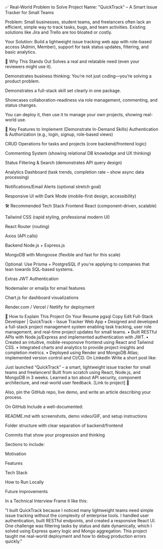 ✅ Real-World Problem to Solve
Project Name: "QuickTrack" – A Smart Issue Tracker for Small Teams

Problem:
Small businesses, student teams, and freelancers often lack an efficient, simple way to track tasks, bugs, and team activities. Existing solutions like Jira and Trello are too bloated or costly.

Your Solution:
Build a lightweight issue tracking web app with role-based access (Admin, Member), support for task status updates, filtering, and basic analytics.

🚀 Why This Stands Out
Solves a real and relatable need (even your reviewers might use it).

Demonstrates business thinking: You’re not just coding—you’re solving a product problem.

Demonstrates a full-stack skill set clearly in one package.

Showcases collaboration-readiness via role management, commenting, and status changes.

You can deploy it, then use it to manage your own projects, showing real-world use.

🔧 Key Features to Implement (Demonstrate In-Demand Skills)
Authentication & Authorization (e.g., login, signup, role-based views)

CRUD Operations for tasks and projects (core backend/frontend logic)

Commenting System (showing relational DB knowledge and UX thinking)

Status Filtering & Search (demonstrates API query design)

Analytics Dashboard (task trends, completion rate – show async data processing)

Notifications/Email Alerts (optional stretch goal)

Responsive UI with Dark Mode (mobile-first design, accessibility)

🛠 Recommended Tech Stack
Frontend
React (component-driven, scalable)

Tailwind CSS (rapid styling, professional modern UI)

React Router (routing)

Axios (API calls)

Backend
Node.js + Express.js

MongoDB with Mongoose (flexible and fast for this scale)

Optional: Use Prisma + PostgreSQL if you're applying to companies that lean towards SQL-based systems.

Extras
JWT Authentication

Nodemailer or emailjs for email features

Chart.js for dashboard visualizations

Render.com / Vercel / Netlify for deployment

🧾 How to Explain This Project
On Your Resume
pgsql
Copy
Edit
Full-Stack Developer | QuickTrack - Issue Tracker Web App
• Designed and developed a full-stack project management system enabling task tracking, user role management, and real-time project updates for small teams.
• Built RESTful APIs with Node.js/Express and implemented authentication with JWT.
• Created an intuitive, mobile-responsive frontend using React and Tailwind CSS.
• Integrated charts and analytics to provide project insights and completion metrics.
• Deployed using Render and MongoDB Atlas; implemented version control and CI/CD.
On LinkedIn
Write a short post like:

Just launched “QuickTrack” – a smart, lightweight issue tracker for small teams and freelancers! Built from scratch using React, Node.js, and MongoDB in 3 weeks. Learned a ton about API security, component architecture, and real-world user feedback. [Link to project] 🚀

Also, pin the GitHub repo, live demo, and write an article describing your process.

On GitHub
Include a well-documented:

README.md with screenshots, demo video/GIF, and setup instructions

Folder structure with clear separation of backend/frontend

Commits that show your progression and thinking

Sections to include:

Motivation

Features

Tech Stack

How to Run Locally

Future Improvements

In a Technical Interview
Frame it like this:

"I built QuickTrack because I noticed many lightweight teams need simple issue tracking without the complexity of enterprise tools. I handled user authentication, built RESTful endpoints, and created a responsive React UI. One challenge was filtering tasks by status and date dynamically, which I solved using Express query logic and Mongo aggregation. This project taught me real-world deployment and how to debug production errors quickly."

